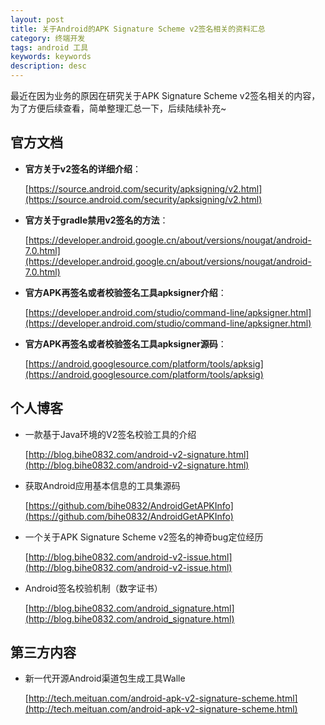 ```yaml
---
layout: post
title: 关于Android的APK Signature Scheme v2签名相关的资料汇总
category: 终端开发
tags: android 工具
keywords: keywords
description: desc
---
```


最近在因为业务的原因在研究关于APK Signature Scheme v2签名相关的内容，为了方便后续查看，简单整理汇总一下，后续陆续补充~

## 官方文档

- **官方关于v2签名的详细介绍**：

	[https://source.android.com/security/apksigning/v2.html](https://source.android.com/security/apksigning/v2.html)

- **官方关于gradle禁用v2签名的方法**：

	[https://developer.android.google.cn/about/versions/nougat/android-7.0.html](https://developer.android.google.cn/about/versions/nougat/android-7.0.html)

- **官方APK再签名或者校验签名工具apksigner介绍**：

	[https://developer.android.com/studio/command-line/apksigner.html](https://developer.android.com/studio/command-line/apksigner.html)

- **官方APK再签名或者校验签名工具apksigner源码**：

	[https://android.googlesource.com/platform/tools/apksig](https://android.googlesource.com/platform/tools/apksig)

## 个人博客

- 一款基于Java环境的V2签名校验工具的介绍

	[http://blog.bihe0832.com/android-v2-signature.html](http://blog.bihe0832.com/android-v2-signature.html)
 
- 获取Android应用基本信息的工具集源码

	[https://github.com/bihe0832/AndroidGetAPKInfo](https://github.com/bihe0832/AndroidGetAPKInfo)

- 一个关于APK Signature Scheme v2签名的神奇bug定位经历

	[http://blog.bihe0832.com/android-v2-issue.html](http://blog.bihe0832.com/android-v2-issue.html)
	
- Android签名校验机制（数字证书）

	[http://blog.bihe0832.com/android_signature.html](http://blog.bihe0832.com/android_signature.html)

## 第三方内容

- 新一代开源Android渠道包生成工具Walle

	[http://tech.meituan.com/android-apk-v2-signature-scheme.html](http://tech.meituan.com/android-apk-v2-signature-scheme.html)
